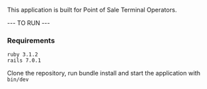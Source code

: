 This application is built for Point of Sale Terminal Operators.

--- TO RUN ---
### Requirements
```
ruby 3.1.2
rails 7.0.1
```

Clone the repository, run bundle install and start the application with `bin/dev`